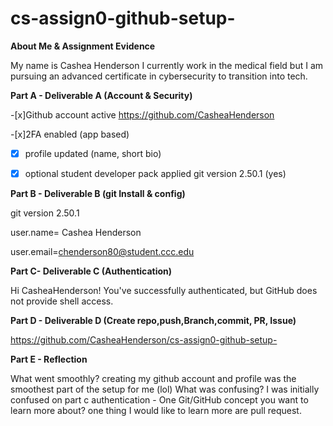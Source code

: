 # cs-assign0-github-setup- 

**About Me & Assignment Evidence**

My name is Cashea Henderson I currently work in the medical field but I am pursuing an advanced certificate in cybersecurity to transition into tech.

**Part A - Deliverable A (Account & Security)**

-[x]Github account active https://github.com/CasheaHenderson

-[x]2FA enabled (app based) 

-[x] profile updated (name, short bio)

-[x] optional student developer pack applied git version 2.50.1 (yes)

**Part B - Deliverable B (git Install & config)**

git version 2.50.1

user.name= Cashea Henderson 

user.email=chenderson80@student.ccc.edu

**Part C- Deliverable C (Authentication)**

Hi CasheaHenderson! You've successfully authenticated, but GitHub does not provide shell access.

**Part D - Deliverable D (Create repo,push,Branch,commit, PR, Issue)**



 https://github.com/CasheaHenderson/cs-assign0-github-setup-

**Part E - Reflection**

What went smoothly? creating my github account and profile was the smoothest part of the setup for me (lol) What was confusing? I was initially confused on part c authentication - One Git/GitHub concept you want to learn more about? one thing I would like to learn more are pull request. 